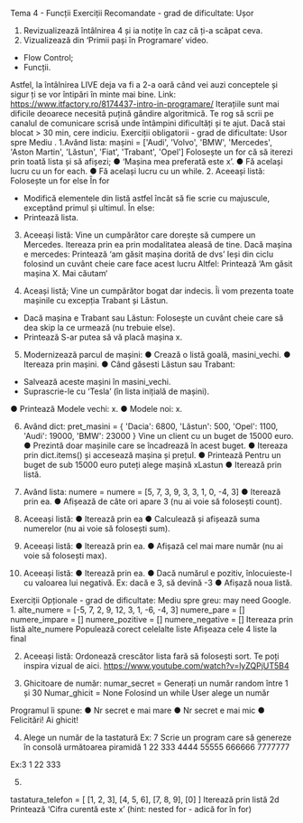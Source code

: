 Tema 4 - Funcții
Exerciții Recomandate - grad de dificultate: Ușor
1. Revizualizează întâlnirea 4 și ia notițe în caz că ți-a scăpat ceva.
2. Vizualizează din ‘Primii pași în Programare’ video.

- Flow Control;
- Funcții.

Astfel, la întâlnirea LIVE deja va fi a 2-a oară când vei auzi conceptele și
sigur ți se vor întipări în minte mai bine.
Link: https://www.itfactory.ro/8174437-intro-in-programare/
Iterațiile sunt mai dificile deoarece necesită puțină gândire algoritmică.
Te rog să scrii pe canalul de comunicare scrisă unde întâmpini dificultăți și
te ajut.
Dacă stai blocat > 30 min, cere indiciu.
Exerciții obligatorii - grad de dificultate: Usor spre Mediu .
1.Având lista:
mașini = ['Audi', 'Volvo', 'BMW', 'Mercedes', 'Aston Martin', 'Lăstun',
'Fiat', 'Trabant', 'Opel']
Folosește un for că să iterezi prin toată lista și să afișezi;
● ‘Mașina mea preferată este x’.
● Fă același lucru cu un for each.
● Fă același lucru cu un while.
2. Aceeași listă:
Folosește un for else
În for

- Modifică elementele din listă astfel încât să fie scrie cu majuscule,
exceptând primul și ultimul.
În else:
- Printează lista.

3. Aceeași listă:
Vine un cumpărător care dorește să cumpere un Mercedes.
Itereaza prin ea prin modalitatea aleasă de tine.
Dacă mașina e mercedes:
Printează ‘am găsit mașina dorită de dvs’
Ieși din ciclu folosind un cuvânt cheie care face acest lucru
Altfel:
Printează ‘Am găsit mașina X. Mai căutam‘

4. Aceași listă;
Vine un cumpărător bogat dar indecis. Îi vom prezenta toate mașinile cu
excepția Trabant și Lăstun.
- Dacă mașina e Trabant sau Lăstun:
Folosește un cuvânt cheie care să dea skip la ce urmează (nu trebuie
else).
- Printează S-ar putea să vă placă mașina x.

5. Modernizează parcul de mașini:
● Crează o listă goală, masini_vechi.
● Itereaza prin mașini.
● Când găsesti Lăstun sau Trabant:
- Salvează aceste mașini în masini_vechi.
- Suprascrie-le cu ‘Tesla’ (în lista inițială de mașini).

● Printează Modele vechi: x.
● Modele noi: x.

6. Având dict:
pret_masini = {
'Dacia': 6800,
'Lăstun': 500,
'Opel': 1100,
'Audi': 19000,
'BMW': 23000
}
Vine un client cu un buget de 15000 euro.
● Prezintă doar mașinile care se încadrează în acest buget.
● Itereaza prin dict.items() și accesează mașina și prețul.
● Printează Pentru un buget de sub 15000 euro puteți alege mașină
xLastun
● Iterează prin listă.
7. Având lista:
numere = numere = [5, 7, 3, 9, 3, 3, 1, 0, -4, 3]
● Iterează prin ea.
● Afișează de câte ori apare 3 (nu ai voie să folosești count).
8. Aceeași listă:
● Iterează prin ea
● Calculează și afișează suma numerelor (nu ai voie să folosești sum).
9. Aceeași listă:
● Iterează prin ea.
● Afișază cel mai mare număr (nu ai voie să folosești max).

10. Aceeași listă:
● Iterează prin ea.
● Dacă numărul e pozitiv, înlocuieste-l cu valoarea lui negativă.
Ex: dacă e 3, să devină -3
● Afișază noua listă.

Exerciții Opționale - grad de dificultate: Mediu spre greu: may need
Google.
1.
alte_numere = [-5, 7, 2, 9, 12, 3, 1, -6, -4, 3]
numere_pare = []
numere_impare = []
numere_pozitive = []
numere_negative = []
Itereaza prin listă alte_numere
Populează corect celelalte liste
Afișeaza cele 4 liste la final

2. Aceeași listă:
Ordonează crescător lista fară să folosești sort.
Te poți inspira vizual de aici.
https://www.youtube.com/watch?v=lyZQPjUT5B4

3. Ghicitoare de număr:
numar_secret = Generați un număr random între 1 și 30
Numar_ghicit = None
Folosind un while
User alege un număr

Programul îi spune:
● Nr secret e mai mare
● Nr secret e mai mic
● Felicitări! Ai ghicit!

4. Alege un număr de la tastatură
Ex: 7
Scrie un program care să genereze în consolă următoarea piramidă
1
22
333
4444
55555
666666
7777777

Ex:3
1
22
333

5.
tastatura_telefon = [
[1, 2, 3],
[4, 5, 6],
[7, 8, 9],
[0]
]
Iterează prin listă 2d
Printează ‘Cifra curentă este x’
(hint: nested for - adică for în for)